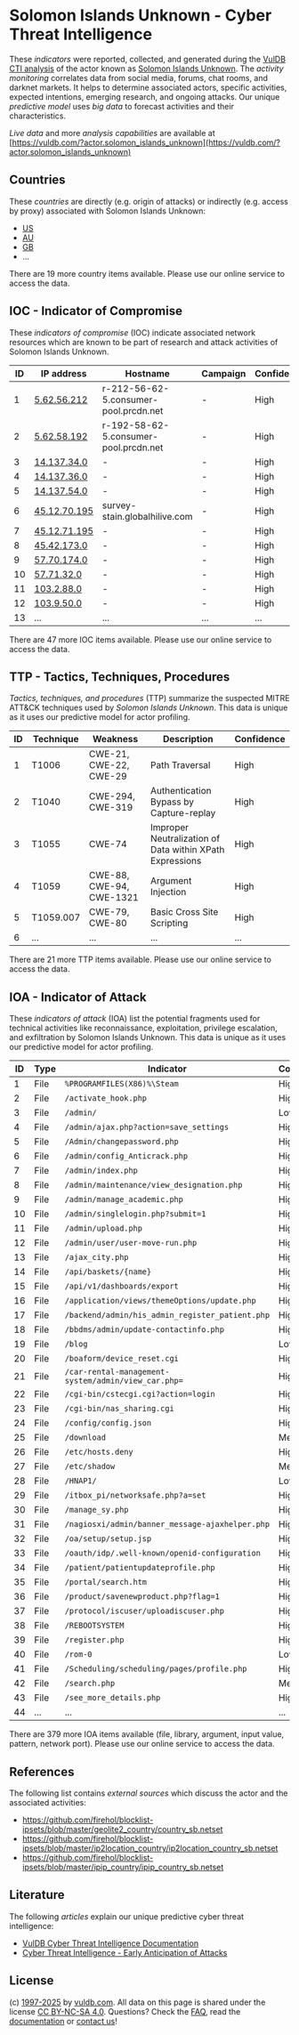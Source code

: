 # Solomon Islands Unknown - Cyber Threat Intelligence

These _indicators_ were reported, collected, and generated during the [VulDB CTI analysis](https://vuldb.com/?kb.cti) of the actor known as [Solomon Islands Unknown](https://vuldb.com/?actor.solomon_islands_unknown). The _activity monitoring_ correlates data from social media, forums, chat rooms, and darknet markets. It helps to determine associated actors, specific activities, expected intentions, emerging research, and ongoing attacks. Our unique _predictive model_ uses _big data_ to forecast activities and their characteristics.

_Live data_ and more _analysis capabilities_ are available at [https://vuldb.com/?actor.solomon_islands_unknown](https://vuldb.com/?actor.solomon_islands_unknown)

## Countries

These _countries_ are directly (e.g. origin of attacks) or indirectly (e.g. access by proxy) associated with Solomon Islands Unknown:

* [US](https://vuldb.com/?country.us)
* [AU](https://vuldb.com/?country.au)
* [GB](https://vuldb.com/?country.gb)
* ...

There are 19 more country items available. Please use our online service to access the data.

## IOC - Indicator of Compromise

These _indicators of compromise_ (IOC) indicate associated network resources which are known to be part of research and attack activities of Solomon Islands Unknown.

ID | IP address | Hostname | Campaign | Confidence
-- | ---------- | -------- | -------- | ----------
1 | [5.62.56.212](https://vuldb.com/?ip.5.62.56.212) | r-212-56-62-5.consumer-pool.prcdn.net | - | High
2 | [5.62.58.192](https://vuldb.com/?ip.5.62.58.192) | r-192-58-62-5.consumer-pool.prcdn.net | - | High
3 | [14.137.34.0](https://vuldb.com/?ip.14.137.34.0) | - | - | High
4 | [14.137.36.0](https://vuldb.com/?ip.14.137.36.0) | - | - | High
5 | [14.137.54.0](https://vuldb.com/?ip.14.137.54.0) | - | - | High
6 | [45.12.70.195](https://vuldb.com/?ip.45.12.70.195) | survey-stain.globalhilive.com | - | High
7 | [45.12.71.195](https://vuldb.com/?ip.45.12.71.195) | - | - | High
8 | [45.42.173.0](https://vuldb.com/?ip.45.42.173.0) | - | - | High
9 | [57.70.174.0](https://vuldb.com/?ip.57.70.174.0) | - | - | High
10 | [57.71.32.0](https://vuldb.com/?ip.57.71.32.0) | - | - | High
11 | [103.2.88.0](https://vuldb.com/?ip.103.2.88.0) | - | - | High
12 | [103.9.50.0](https://vuldb.com/?ip.103.9.50.0) | - | - | High
13 | ... | ... | ... | ...

There are 47 more IOC items available. Please use our online service to access the data.

## TTP - Tactics, Techniques, Procedures

_Tactics, techniques, and procedures_ (TTP) summarize the suspected MITRE ATT&CK techniques used by _Solomon Islands Unknown_. This data is unique as it uses our predictive model for actor profiling.

ID | Technique | Weakness | Description | Confidence
-- | --------- | -------- | ----------- | ----------
1 | T1006 | CWE-21, CWE-22, CWE-29 | Path Traversal | High
2 | T1040 | CWE-294, CWE-319 | Authentication Bypass by Capture-replay | High
3 | T1055 | CWE-74 | Improper Neutralization of Data within XPath Expressions | High
4 | T1059 | CWE-88, CWE-94, CWE-1321 | Argument Injection | High
5 | T1059.007 | CWE-79, CWE-80 | Basic Cross Site Scripting | High
6 | ... | ... | ... | ...

There are 21 more TTP items available. Please use our online service to access the data.

## IOA - Indicator of Attack

These _indicators of attack_ (IOA) list the potential fragments used for technical activities like reconnaissance, exploitation, privilege escalation, and exfiltration by Solomon Islands Unknown. This data is unique as it uses our predictive model for actor profiling.

ID | Type | Indicator | Confidence
-- | ---- | --------- | ----------
1 | File | `%PROGRAMFILES(X86)%\Steam` | High
2 | File | `/activate_hook.php` | High
3 | File | `/admin/` | Low
4 | File | `/admin/ajax.php?action=save_settings` | High
5 | File | `/Admin/changepassword.php` | High
6 | File | `/admin/config_Anticrack.php` | High
7 | File | `/admin/index.php` | High
8 | File | `/admin/maintenance/view_designation.php` | High
9 | File | `/admin/manage_academic.php` | High
10 | File | `/admin/singlelogin.php?submit=1` | High
11 | File | `/admin/upload.php` | High
12 | File | `/admin/user/user-move-run.php` | High
13 | File | `/ajax_city.php` | High
14 | File | `/api/baskets/{name}` | High
15 | File | `/api/v1/dashboards/export` | High
16 | File | `/application/views/themeOptions/update.php` | High
17 | File | `/backend/admin/his_admin_register_patient.php` | High
18 | File | `/bbdms/admin/update-contactinfo.php` | High
19 | File | `/blog` | Low
20 | File | `/boaform/device_reset.cgi` | High
21 | File | `/car-rental-management-system/admin/view_car.php=` | High
22 | File | `/cgi-bin/cstecgi.cgi?action=login` | High
23 | File | `/cgi-bin/nas_sharing.cgi` | High
24 | File | `/config/config.json` | High
25 | File | `/download` | Medium
26 | File | `/etc/hosts.deny` | High
27 | File | `/etc/shadow` | Medium
28 | File | `/HNAP1/` | Low
29 | File | `/itbox_pi/networksafe.php?a=set` | High
30 | File | `/manage_sy.php` | High
31 | File | `/nagiosxi/admin/banner_message-ajaxhelper.php` | High
32 | File | `/oa/setup/setup.jsp` | High
33 | File | `/oauth/idp/.well-known/openid-configuration` | High
34 | File | `/patient/patientupdateprofile.php` | High
35 | File | `/portal/search.htm` | High
36 | File | `/product/savenewproduct.php?flag=1` | High
37 | File | `/protocol/iscuser/uploadiscuser.php` | High
38 | File | `/REBOOTSYSTEM` | High
39 | File | `/register.php` | High
40 | File | `/rom-0` | Low
41 | File | `/Scheduling/scheduling/pages/profile.php` | High
42 | File | `/search.php` | Medium
43 | File | `/see_more_details.php` | High
44 | ... | ... | ...

There are 379 more IOA items available (file, library, argument, input value, pattern, network port). Please use our online service to access the data.

## References

The following list contains _external sources_ which discuss the actor and the associated activities:

* https://github.com/firehol/blocklist-ipsets/blob/master/geolite2_country/country_sb.netset
* https://github.com/firehol/blocklist-ipsets/blob/master/ip2location_country/ip2location_country_sb.netset
* https://github.com/firehol/blocklist-ipsets/blob/master/ipip_country/ipip_country_sb.netset

## Literature

The following _articles_ explain our unique predictive cyber threat intelligence:

* [VulDB Cyber Threat Intelligence Documentation](https://vuldb.com/?kb.cti)
* [Cyber Threat Intelligence - Early Anticipation of Attacks](https://www.scip.ch/en/?labs.20201022)

## License

(c) [1997-2025](https://vuldb.com/?kb.changelog) by [vuldb.com](https://vuldb.com/?kb.about). All data on this page is shared under the license [CC BY-NC-SA 4.0](https://creativecommons.org/licenses/by-nc-sa/4.0/). Questions? Check the [FAQ](https://vuldb.com/?kb.faq), read the [documentation](https://vuldb.com/?kb) or [contact us](https://vuldb.com/?contact)!
